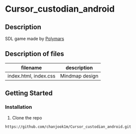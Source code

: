 # Cursor_custodian_android

## Description

SDL game made by [Polymars](https://github.com/PolyMarsDev/Cursor-Custodian)

## Description of files

| filename | description |
| --- | --- |
| index.html, index.css | Mindmap design |

## Getting Started

### Installation
1. Clone the repo

```code 
https://github.com/chanjook1m/Cursor_custodian_android.git
```
